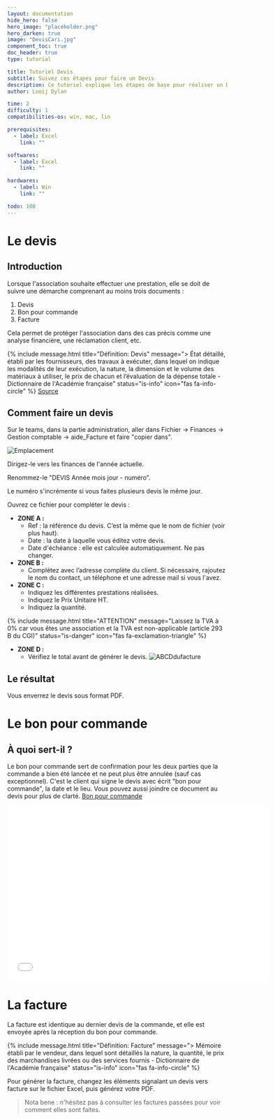 ```yaml
---
layout: documentation
hide_hero: false
hero_image: "placeholder.png"
hero_darken: true
image: "DevisCari.jpg"
component_toc: true
doc_header: true
type: tutorial

title: Tutoriel Devis
subtitle: Suivez ces étapes pour faire un Devis
description: Ce tutoriel explique les étapes de base pour réaliser un Devis.
author: Looij Dylan

time: 2
difficulty: 1
compatibilities-os: win, mac, lin

prerequisites:
  - label: Excel
    link: ""

softwares: 
  - label: Excel
    link: ""

hardwares: 
  - label: Win
    link: ""

todo: 100
---
```

# Le devis

## Introduction
Lorsque l'association souhaite effectuer une prestation, elle se doit de suivre une démarche comprenant au moins trois documents :

1. Devis
2. Bon pour commande
3. Facture

Cela permet de protéger l'association dans des cas précis comme une analyse financière, une réclamation client, etc.

{% include message.html title="Définition: Devis" message="> État détaillé, établi par les fournisseurs, des travaux à exécuter, dans lequel on indique les modalités de leur exécution, la nature, la dimension et le volume des matériaux à utiliser, le prix de chacun et l’évaluation de la dépense totale - Dictionnaire de l'Académie française" status="is-info" icon="fas fa-info-circle" %}
[Source](https://www.dictionnaire-academie.fr/article/A9D2245)

## Comment faire un devis
Sur le teams, dans la partie administration, aller dans Fichier -> Finances -> Gestion comptable -> aide_Facture et faire "copier dans".

![Emplacement](Emplacement.png)

Dirigez-le vers les finances de l'année actuelle.

Renommez-le "DEVIS Année mois jour - numéro".

Le numéro s'incrémente si vous faites plusieurs devis le même jour.

Ouvrez ce fichier pour compléter le devis :

* **ZONE A :**
    - Ref : la référence du devis. C’est la même que le nom de fichier (voir plus haut).
    - Date : la date à laquelle vous éditez votre devis.
    - Date d'échéance : elle est calculée automatiquement. Ne pas changer.
* **ZONE B :**
    - Complétez avec l’adresse complète du client. Si nécessaire, rajoutez le nom du contact, un téléphone et une adresse mail si vous l'avez.
* **ZONE C :**
    - Indiquez les différentes prestations réalisées.
    - Indiquez le Prix Unitaire HT.
    - Indiquez la quantité.

{% include message.html title="ATTENTION" message="Laissez la TVA à 0% car vous êtes une association et la TVA est non-applicable (article 293 B du CGI)" status="is-danger" icon="fas fa-exclamation-triangle" %}

* **ZONE D :**
    - Vérifiez le total avant de générer le devis.
![ABCDdufacture](ABCDufacture.png)

## Le résultat
Vous enverrez le devis sous format PDF.

# Le bon pour commande

## À quoi sert-il ?
Le bon pour commande sert de confirmation pour les deux parties que la commande a bien été lancée et ne peut plus être annulée (sauf cas exceptionnel). C'est le client qui signe le devis avec écrit "bon pour commande", la date et le lieu. Vous pouvez aussi joindre ce document au devis pour plus de clarté.
[Bon pour commande](Template-Bon-pour-accord.pdf)

<embed src="./Template-Bon-pour-accord.pdf" type="application/pdf" width="600" height="400">

# La facture
La facture est identique au dernier devis de la commande, et elle est envoyée après la réception du bon pour commande.

{% include message.html title="Définition: Facture" message="> Mémoire établi par le vendeur, dans lequel sont détaillés la nature, la quantité, le prix des marchandises livrées ou des services fournis - Dictionnaire de l'Académie française" status="is-info" icon="fas fa-info-circle" %}

Pour générer la facture, changez les éléments signalant un devis vers facture sur le fichier Excel, puis générez votre PDF.

> Nota bene : n'hésitez pas à consulter les factures passées pour voir comment elles sont faites.
